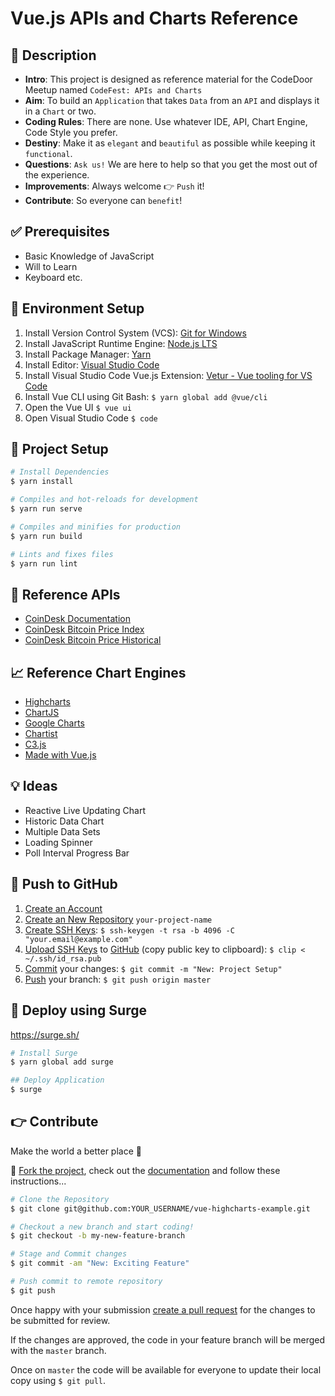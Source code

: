 # Vue.js APIs and Charts Reference

## 📑 Description

- __Intro__: This project is designed as reference material for the CodeDoor Meetup named `CodeFest: APIs and Charts`
- __Aim__: To build an `Application` that takes `Data` from an `API` and displays it in a `Chart` or two.
- __Coding Rules__: There are none. Use whatever IDE, API, Chart Engine, Code Style you prefer.
- __Destiny__: Make it as `elegant` and `beautiful` as possible while keeping it `functional`.
- __Questions__: `Ask us!` We are here to help so that you get the most out of the experience.
- __Improvements__: Always welcome 👉 `Push` it!
- __Contribute__: So everyone can `benefit`!

## ✅ Prerequisites

- Basic Knowledge of JavaScript
- Will to Learn
- Keyboard etc.

## 🔨 Environment Setup

1. Install Version Control System (VCS): [Git for Windows](https://gitforwindows.org/)
2. Install JavaScript Runtime Engine: [Node.js LTS](https://nodejs.org/en/)
3. Install Package Manager: [Yarn](https://yarnpkg.com/lang/en/)
4. Install Editor: [Visual Studio Code](https://code.visualstudio.com/download)
5. Install Visual Studio Code Vue.js Extension: [Vetur - Vue tooling for VS Code](https://marketplace.visualstudio.com/items?itemName=octref.vetur)
6. Install Vue CLI using Git Bash: `$ yarn global add @vue/cli`
7. Open the Vue UI `$ vue ui`
8. Open Visual Studio Code `$ code`

## 🔧 Project Setup
```bash
# Install Dependencies
$ yarn install

# Compiles and hot-reloads for development
$ yarn run serve

# Compiles and minifies for production
$ yarn run build

# Lints and fixes files
$ yarn run lint
```

## 💠 Reference APIs

- [CoinDesk Documentation](https://www.coindesk.com/api/)
- [CoinDesk Bitcoin Price Index](https://api.coindesk.com/v1/bpi/currentprice.json)
- [CoinDesk Bitcoin Price Historical](https://api.coindesk.com/v1/bpi/historical/close.json)

## 📈 Reference Chart Engines

- [Highcharts](https://www.highcharts.com/)
- [ChartJS](https://www.chartjs.org/)
- [Google Charts](https://developers.google.com/chart/)
- [Chartist](https://gionkunz.github.io/chartist-js/)
- [C3.js](https://c3js.org/)
- [Made with Vue.js](https://madewithvuejs.com/charts)

## 💡 Ideas

- Reactive Live Updating Chart
- Historic Data Chart
- Multiple Data Sets
- Loading Spinner
- Poll Interval Progress Bar

## 💾 Push to GitHub

1. [Create an Account](https://github.com/)
2. [Create an New Repository](https://github.com/new) `your-project-name`
3. [Create SSH Keys]((https://help.github.com/articles/generating-a-new-ssh-key-and-adding-it-to-the-ssh-agent/)): `$ ssh-keygen -t rsa -b 4096 -C "your.email@example.com"`
4. [Upload SSH Keys](https://help.github.com/articles/adding-a-new-ssh-key-to-your-github-account/) to [GitHub](https://github.com/settings/keys) (copy public key to clipboard): `$ clip < ~/.ssh/id_rsa.pub`
5. [Commit](https://code.visualstudio.com/docs/editor/versioncontrol#_commit) your changes: `$ git commit -m "New: Project Setup"`
6. [Push]() your branch: `$ git push origin master`

## 🚀 Deploy using Surge

https://surge.sh/

```bash
# Install Surge
$ yarn global add surge

## Deploy Application
$ surge
```

## 👉 Contribute

Make the world a better place 🌳

🍴 [Fork the project](https://github.com/six-edge/vue-highcharts-example/fork), check out the [documentation](https://help.github.com/articles/fork-a-repo/) and follow these instructions...

```bash
# Clone the Repository
$ git clone git@github.com:YOUR_USERNAME/vue-highcharts-example.git

# Checkout a new branch and start coding!
$ git checkout -b my-new-feature-branch

# Stage and Commit changes 
$ git commit -am "New: Exciting Feature"

# Push commit to remote repository
$ git push
```

Once happy with your submission [create a pull request](https://help.github.com/articles/creating-a-pull-request/) for the changes to be submitted for review. 

If the changes are approved, the code in your feature branch will be merged with the `master` branch.

Once on `master` the code will be available for everyone to update their local copy using `$ git pull`.

